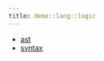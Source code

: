 ```yaml
---
title: demo::lang::logic
---
```



   * [ast](../../../../Library/demo/lang/logic/ast)
   * [syntax](../../../../Library/demo/lang/logic/syntax)